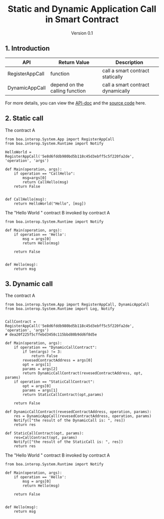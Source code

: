 <h1 align="center">Static and Dynamic Application Call in Smart Contract</h1>
<p align="center" class="version">Version 0.1</p>

## 1. Introduction

| API                          | Return Value  | Description                                       |
| ---------------------------- | ---- | ---------------------------------------- |
| RegisterAppCall | function |  call a smart contract statically |
|DynamicAppCall | depend on the calling function |call a smart contract dynamically |

For more details, you can view the [API-doc](http://dev-docs.ont.io/#/docs-en/DeveloperGuide/smartcontract/05-sc-api) and the [source code](https://github.com/ontio/ontology-python-compiler) here.

## 2. Static call

The contract A

```
from boa.interop.System.App import RegisterAppCall
from boa.interop.System.Runtime import Notify

HelloWorld = RegisterAppCall('5e8d6fddb980bd5b118c45d3ebff5c5f220fa2de', 'operation', 'args')

def Main(operation, args):
    if operation == "CallHello":
        msg=args[0]
        return CallHello(msg)
    return False


def CallHello(msg):
    return HelloWorld("Hello", [msg])
```

The "Hello World " contract B invoked by contract A

```
from boa.interop.System.Runtime import Notify

def Main(operation, args):
    if operation == 'Hello':
        msg = args[0]
        return Hello(msg)

    return False


def Hello(msg):
    return msg
```

## 3. Dynamic call

The contract A

```
from boa.interop.System.App import RegisterAppCall, DynamicAppCall
from boa.interop.System.Runtime import Log, Notify


CallContract = RegisterAppCall('5e8d6fddb980bd5b118c45d3ebff5c5f220fa2de', 'operation', 'args')
# dea20f225f5cffebd3458c115bbd80b9dd6f8d5e

def Main(operation, args):
    if operation == "DynamicCallContract":
        if len(args) != 3:
            return False
        revesedContractAddress = args[0]
        opt = args[1]
        params = args[2]
        return DynamicCallContract(revesedContractAddress, opt, params)
    if operation == "StaticCallContract":
        opt = args[0]
        params = args[1]
        return StaticCallContract(opt,params)

    return False

def DynamicCallContract(revesedContractAddress, operation, params):
    res = DynamicAppCall(revesedContractAddress, operation, params)
    Notify(["the result of the DynamicCall is: ", res])
    return res

def StaticCallContract(opt, params):
    res=CallContract(opt, params)
    Notify(["the result of the StaticCall is: ", res])
    return res
```

The "Hello World " contract B invoked by contract A

```
from boa.interop.System.Runtime import Notify

def Main(operation, args):
    if operation == 'Hello':
        msg = args[0]
        return Hello(msg)

    return False


def Hello(msg):
    return msg
```
